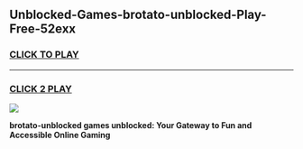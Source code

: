 
## Unblocked-Games-brotato-unblocked-Play-Free-52exx
<h3>
<a href="https://premium76.site?title=brotato-unblocked&ref=19M">CLICK TO PLAY</a></h3>
<hr>

<h3>
<a href="https://premium76.site?title=brotato-unblocked&ref=19M">CLICK 2 PLAY</a>
  
</h3>

<a href="https://premium76.site?title=brotato-unblocked&ref=19M"><img src="https://clearcache.store/games.png"></a>


**brotato-unblocked games unblocked: Your Gateway to Fun and Accessible Online Gaming**
